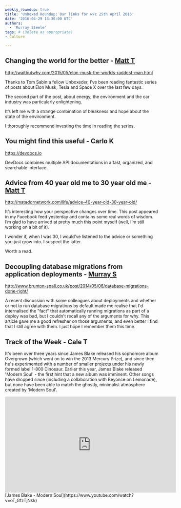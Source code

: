 ```yaml
---
weekly_roundup: true
title: 'Unboxed Roundup: Our links for w/c 25th April 2016'
date: '2016-04-29 13:30:00 UTC'
authors:
  - 'Murray Steele'
tags: # (Delete as appropriate)
- Culture

---
```


## Changing the world for the better - [Matt T](/people#matt-turrell)

http://waitbutwhy.com/2015/05/elon-musk-the-worlds-raddest-man.html

Thanks to Tom Sabin a fellow Unboxeder, I’ve been reading fantastic series of posts about Elon Musk, Tesla and Space X over the last few days.

The second part of the post, about energy, the environment and the car industry was particularly enlightening.

It’s left me with a strange combination of bleakness and hope about the state of the environment.

I thoroughly recommend investing the time in reading the series.

## You might find this useful - Carlo K

https://devdocs.io

DevDocs combines multiple API documentations in a fast, organized, and searchable interface.

## Advice from 40 year old me to 30 year old me - [Matt T](/people#matt-turrell)

http://matadornetwork.com/life/advice-40-year-old-30-year-old/

It’s interesting how your perspective changes over time. This post appeared in my Facebook feed yesterday and contains some real words of wisdom. I’m glad to have arrived at pretty much this point myself (well, I’m still working on a bit of it).

I wonder if, when I was 30, I would’ve listened to the advice or something you just grow into. I suspect the latter.

Worth a read.

## Decoupling database migrations from application deployments - [Murray S](/people#murray-steele)

http://www.brunton-spall.co.uk/post/2014/05/06/database-migrations-done-right/

A recent discussion with some colleagues about deployments and whether or not to run database migrations by default made me realise that I'd internalised the "fact" that automatically running migrations as part of a deploy was bad, but I couldn't recall any of the arguments for why.  This article gave me a good refresher on those arguments, and even better I find that I still agree with them.  I just hope I remember them this time.

## Track of the Week - Cale T

It's been over three years since James Blake released his sophomore album Overgrown (which went on to win the 2013 Mercury Prize), and since then he's experimented with a number of smaller projects under his newly formed label 1-800 Dinosaur. Earlier this year, James Blake released 'Modern Soul' - the first hint that a new album was imminent. Other songs have dropped since (including a collaboration with Beyonce on Lemonade), but none have been able to match the ghostly, minimalist atmosphere created by 'Modern Soul'.

<iframe width="560" height="315" src="https://www.youtube.com/embed/oT_GfzTjNkk" frameborder="0" allowfullscreen></iframe>
[James Blake - Modern Soul](https://www.youtube.com/watch?v=oT_GfzTjNkk)

